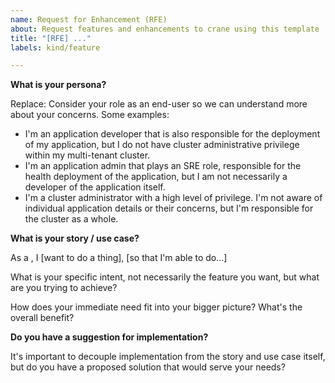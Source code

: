 ```yaml
---
name: Request for Enhancement (RFE)
about: Request features and enhancements to crane using this template
title: "[RFE] ..."
labels: kind/feature

---
```


**What is your persona?**

Replace: Consider your role as an end-user so we can understand more about
your concerns. Some examples:

* I'm an application developer that is also responsible for the deployment of
my application, but I do not have cluster administrative privilege within my
multi-tenant cluster.
* I'm an application admin that plays an SRE role, responsible for the health
deployment of the application, but I am not necessarily a developer of the application
itself.
* I'm a cluster administrator with a high level of privilege. I'm
not aware of individual application details or their concerns, but I'm responsible
for the cluster as a whole.

**What is your story / use case?**

As a <persona>, I [want to do a thing], [so that I'm able to do...]

What is your specific intent, not necessarily the feature you want, but what are
you trying to achieve?

How does your immediate need fit into your bigger picture? What's the overall
benefit?

**Do you have a suggestion for implementation?**

It's important to decouple implementation from the story and use case itself,
but do you have a proposed solution that would serve your needs?

